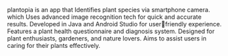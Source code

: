plantopia is an app that  Identifies plant species via  smartphone camera.
which Uses advanced image recognition tech for quick and accurate results.
Developed in Java and Android Studio for userfriendly experience.
Features a plant health questionnaire and 
diagnosis system.
Designed for plant enthusiasts, gardeners, and 
nature lovers.
Aims to assist users in caring for their plants 
effectively.

